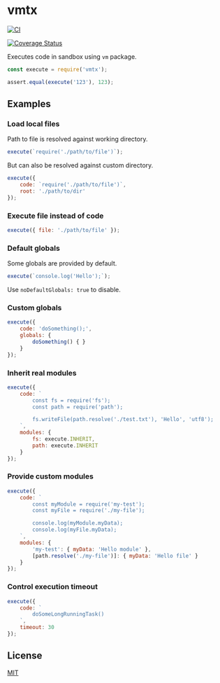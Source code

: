 # vmtx

[![CI](https://github.com/DmitryBogomolov/vmtx/actions/workflows/ci.yml/badge.svg)](https://github.com/DmitryBogomolov/vmtx/actions/workflows/ci.yml)

[![Coverage Status](https://coveralls.io/repos/github/DmitryBogomolov/vmtx/badge.svg?branch=master)](https://coveralls.io/github/DmitryBogomolov/vmtx?branch=master)

Executes code in sandbox using `vm` package.

```javascript
const execute = require('vmtx');

assert.equal(execute('123'), 123);
```

## Examples

### Load local files

Path to file is resolved against working directory.

```javascript
execute(`require('./path/to/file')`);
```

But can also be resolved against custom directory.

```javascript
execute({
    code: `require('./path/to/file')`,
    root: './path/to/dir'
});
```

### Execute file instead of code

```javascript
execute({ file: './path/to/file' });
```

### Default globals

Some globals are provided by default.

```javascript
execute(`console.log('Hello');`);
```

Use `noDefaultGlobals: true` to disable.

### Custom globals

```javascript
execute({
    code: 'doSomething();',
    globals: {
        doSomething() { }
    }
});
```

### Inherit real modules

```javascript
execute({
    code: `
        const fs = require('fs');
        const path = require('path');

        fs.writeFile(path.resolve('./test.txt'), 'Hello', 'utf8');
    `,
    modules: {
        fs: execute.INHERIT,
        path: execute.INHERIT
    }
});
```

### Provide custom modules

```javascript
execute({
    code: `
        const myModule = require('my-test');
        const myFile = require('./my-file');

        console.log(myModule.myData);
        console.log(myFile.myData);
    `,
    modules: {
        'my-test': { myData: 'Hello module' },
        [path.resolve('./my-file')]: { myData: 'Hello file' }
    }
});
```

### Control execution timeout

```javascript
execute({
    code: `
        doSomeLongRunningTask()
    `,
    timeout: 30
});
```

## License

  [MIT](LICENSE)
